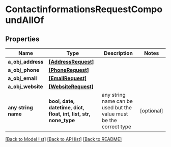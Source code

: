 # ContactinformationsRequestCompoundAllOf


## Properties
Name | Type | Description | Notes
------------ | ------------- | ------------- | -------------
**a_obj_address** | [**[AddressRequest]**](AddressRequest.md) |  | 
**a_obj_phone** | [**[PhoneRequest]**](PhoneRequest.md) |  | 
**a_obj_email** | [**[EmailRequest]**](EmailRequest.md) |  | 
**a_obj_website** | [**[WebsiteRequest]**](WebsiteRequest.md) |  | 
**any string name** | **bool, date, datetime, dict, float, int, list, str, none_type** | any string name can be used but the value must be the correct type | [optional]

[[Back to Model list]](../README.md#documentation-for-models) [[Back to API list]](../README.md#documentation-for-api-endpoints) [[Back to README]](../README.md)


